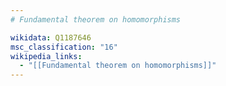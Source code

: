 ```yaml
---
# Fundamental theorem on homomorphisms

wikidata: Q1187646
msc_classification: "16"
wikipedia_links:
  - "[[Fundamental theorem on homomorphisms]]"
---
```

